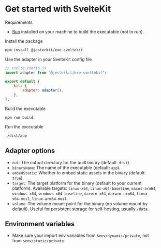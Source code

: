 # Get started with SvelteKit

Requirements

- [Bun](https://bun.com/) installed on your machine to build the executable (not to run).

Install the package

```bash
npm install @jesterkit/exe-sveltekit
```

Use the adapter in your SvelteKit config file

```js
// svelte.config.js
import adapter from "@jesterkit/exe-sveltekit";

export default {
	kit: {
		adapter: adapter(),
	},
};
```

Build the executable

```bash
npm run build
```

Run the executable

```bash
./dist/app
```

## Adapter options

- `out`: The output directory for the built binary (default: `dist`).
- `binaryName`: The name of the executable (default: `app`).
- `embedStatic`: Whether to embed static assets in the binary (default: `true`).
- `target`: The target platform for the binary (default to your current platform). Available targets: `linux-x64`, `linux-x64-baseline`, `macos-arm64`, `windows-x64`, `windows-x64-baseline`, `darwin-x64`, `darwin-arm64`, `linux-x64-musl`, `linux-arm64-musl`.
- `volume`: The volume mount point for the binary (no volume mount by default). Useful for persistent storage for self-hosting, usually `/data`.

## Environment variables

- Make sure your import env variables from `$env/dynamic/private`, not from `$env/static/private`.
